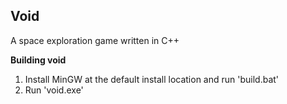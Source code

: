Void
--------




A space exploration game written in C++
<br/>

**Building void**<br/>
1. Install MinGW at the default install location and run 'build.bat'<br/>
2. Run 'void.exe'

